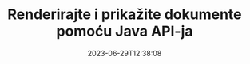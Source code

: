 ---
############################# Static ############################
layout: "landing"
date: 2023-06-29T12:38:08
draft: false

product: "Viewer"
product_tag: "viewer"
platform: "Java"
platform_tag: "java"

############################# Drop-down ############################
supported_platforms:
  items:
    # supported_platforms loop
    - title: ".NET"
      tag: "net"
    # supported_platforms loop
    - title: "Java"
      tag: "java"
    # supported_platforms loop
    - title: "Node.js"
      tag: "nodejs-java" 


############################# Head ############################
head_title: "Java Document Viewer API, render PDF Word Excel Slika HTML dijagram"
head_description: "Biblioteka preglednika dokumenata za razvoj Java aplikacija koje nativno prikazuju, pregledavaju i manipuliraju dokumentima u više formata koji podržavaju više od 180 formata datoteka."

############################# Header ############################
title: "Renderirajte i prikažite dokumente<br>pomoću Java API-ja"
description: "Snažni API preglednika za prikaz više od 180 formata dokumenata u PDF, HTML i slike sa raznovrsnim opcijama konfiguracije."
words:
  for: "for"

actions:
  main: "Besplatno preuzimanje Mavena"
  main_link: "https://releases.groupdocs.com/java/repo/com/groupdocs/groupdocs-viewer/"
  alt: "Licenciranje"
  alt_link: "https://purchase.groupdocs.com/pricing/viewer/java"
  title: "Jeste li spremni za početak?"
  description: "Isprobajte značajke GroupDocs.Viewer besplatno ili zatražite licencu"

release:
  title: "Verzija {0} izdana"
  notes: "Pogledajte što je novo"
  downloads: "Preuzimanja"
  link: "https://releases.groupdocs.com/viewer/java/release-notes/latest/"

code:
  title: "Prikaz PDF datoteka u Javi"
  more: "Više primjera"
  more_link: "https://github.com/groupdocs-viewer/GroupDocs.Viewer-for-Java"
  install: |
    <dependencies>
      <dependency>
        <groupId>com.groupdocs</groupId>
        <artifactId>groupdocs-viewer</artifactId>
        <version>{0}</version>
      </dependency>
    </dependencies>

    <repositories>
      <repository>
        <id>repository.groupdocs.com</id>
        <name>GroupDocs Repository</name>
        <url>https://repository.groupdocs.com/repo/</url>
      </repository>
    </repositories>
  content: |
    ```java {style=abap}
    // Instantiate Viewer
    try (Viewer viewer = new Viewer("resume.pdf"))
    {
        // Set output HTML options, one file per page
        HtmlViewOptions viewOptions = 
            HtmlViewOptions.forEmbeddedResources();

        // Render PDF to HTML with embedded resources
        viewer.view(viewOptions);
    }
    ```
############################# Overview ############################
overview:
  enable: true
  title: "GroupDocs.Viewer na prvi pogled"
  description: "API za renderiranje, prikaz, pretvaranje dokumenata, slajdova, dijagrama i mnogih drugih vrsta dokumenata u Java aplikacijama"
  features:
    # feature loop
    - title: "Pregledajte dokumente učinkovito i pouzdano"
      content: "S API-jem GroupDocs.Viewer možete učinkovito renderirati dokumente bilo kojeg podržanog formata u HTML, JPEG, PNG i PDF s fleksibilnim i moćnim opcijama uz održavanje integriteta sadržaja i strukture dokumenta. GroupDocs.Viewer radi na Windows i Linux platformama."

    # feature loop
    - title: "Podržani su najpopularniji formati datoteka i dokumenata"
      content: "Podržavamo iscrtavanje preko 180 najpopularnijih formata datoteka i dokumenata koji uključuju Word, Excel, PDF, PowerPoint, obitelj OpenDocument formata, arhive, rasterske i vektorske slike, e-knjige, programske jezike i oznake te mnoge druge vrste datoteka, uključujući šifrirane datoteke sa zaštitom lozinkom."

    # feature loop
    - title: "Prilagodljiv izlaz"
      content: "GroupDocs.Viewer omogućuje ne samo renderiranje dokumenta, već i kontrolu kako točno, koji dijelovi dokumenta trebaju biti renderirani ili sada, kako bi se trebali renderirati, te primjenu različitih transformacija na renderirani izlaz."

    # feature loop
    - title: "Web sučelje za Spring framework"
      content: "Nudimo UI paket otvorenog koda za Spring okvir koji se može dodati vašem projektu u nekoliko minuta. Paket Viewer.UI sadrži web-UI temeljen na Angularu i donosi skup korisnih API-ja i pružatelja usluga pohrane podataka."

############################# Platforms ############################
platforms:
  enable: true
  title: "Neovisnost o platformi"
  description: "GroupDocs.Viewer za Javu podržava sljedeće operativne sustave, okvire i upravitelje paketa"
  items:
    # platform loop
    - title: "Amazon"
      image: "amazon"
    # platform loop
    - title: "Docker"
      image: "docker"
    # platform loop
    - title: "Azure"
      image: "azure"
    # platform loop
    - title: "Eclipse"
      image: "eclipse"
    # platform loop
    - title: "IntelliJ"
      image: "intellij"
    # platform loop
    - title: "Windows"
      image: "windows"
    # platform loop
    - title: "Linux"
      image: "linux"
    # platform loop
    - title: "Maven"
      image: "maven"


############################# File formats ############################
formats:
  enable: true
  title: "Podržani formati datoteka"
  description: |
    GroupDocs.Viewer za Javu podržava rad sa sljedećim [formatima datoteka](https://docs.groupdocs.com/viewer/java/supported-document-formats/).
  groups:
    # group loop
    - color: "green"
      content: |
        ### Microsoft Office, OpenDocument i tekstualni formati
        * **Word:** DOC, DOCX, DOCM, DOT, DOTX, DOTM, RTF, TXT
        * **Excel:** XLS, XLSX, XLSM, XLSB, XLTM, XLT, XLTM, XLTX
        * **PowerPoint:** PPT, PPTX, PPS, PPSX, PPSM, POT, POTM, POTX, PPTM        
        * **Project:** MPP, MPT, MPX
        * **Outlook:** MSG, EML, EMLX, PST, OST
        * **OneNote:** ONE
        * **OpenDocument:** ODT, OTT, ODS, ODP, OTP, OTS, ODG
        * **Fixed Page Layout:** PDF, TEX, XPS, OXPS
        * **e-Books:** EPUB, MOBI, DjVu
        * **Delimiter-Separated Values:** CSV, TSV
    # group loop
    - color: "blue"
      content: |
        ### Slike, grafike i dijagrami
        * **Rasterske slike:** BMP, GIF, JPG, PNG, TIFF, WebP, DNG, DIB, Jpeg2000 family
        * **Windows Icon:** ICO
        * **Scalable Vector Graphics:** SVG, CDR, CMX, IGS, SVGZ        
        * **Adobe Photoshop:** PSD, PSB        
        * **Stereo Lithography (3D Printing):** STL        
        * **Medical Imaging:** DICOM
        * **Plotter Documents:** PLT, HPG
        * **Autodesk Design Web Formats:** DWF, DWG
        * **AutoCAD Drawing:** DWT, IFC, STL, CF2        
      # group loop
    - color: "red"
      content: |
        ### ostalo        
        * **mreža:** HTML, MHT, MHTML, XML
        * **Metafile:** WMF, EMF, CGM, EMZ, WMZ
        * **Visio:** VSD, VDX, VSS, VSSX, VSX, VST, VSTX, VTX, VSDX, VDW, VSTM, VSSM, VSDM
        * **Project:** MPP, MPT, MPX
        * **PostScript:** PS, EPS
        * **Arhiva:** ZIP, TAR, BZ2, GZ, RAR, RAR5
        * **ostalo:** VCF, VCARD, NUMBERS, NSF, OBJ
        * **C/C++/C# Files:** C, CC, C# , CPP, CXX, CS, H, HH, M, MM
        * **Java/JavaScript Files:** JAVA, JS, JSON, PROPERTIES

############################# Features ############################
features:
  enable: true
  title: "Značajke GroupDocs.Viewer"
  description: "Besprijekorno renderirajte, prikazujte i pretvarajte PDF i Office dokumente"

  items:
    # feature loop
    - icon: "viewhtml"
      title: "Pregledajte dokumente u HTML-u"
      content: "Pretvorite dokument bilo koje vrste u HTML dokument s CSS-om i SVG-om, koji se može prikazati u bilo kojem modernom web-pregledniku."

    # feature loop
    - icon: "rasterize"
      title: "Rasterizirajte dokumente"
      content: "Rasterizirajte bilo koji podržani format dokumenta u rastersku sliku, s podesivim formatom slike i kvalitetom kompresije."

    # feature loop
    - icon: "sourcecode"
      title: "Prikaz i označavanje programskih kodova"
      content: "Podrška za sve popularne programerske, skriptne i označne jezike, s mogućnošću analiziranja i isticanja njihove sintakse."

    # feature loop
    - icon: "convertpdf"
      title: "Pretvori u PDF"
      content: "Dokument bilo kojeg podržanog formata može se jednostavno pretvoriti i spremiti u PDF s podesivim opcijama."

    # feature loop
    - icon: "transform"
      title: "Primijeni transformacije"
      content: "Izlazni dokument može se transformirati tijekom renderiranja - stranice se mogu rotirati i/ili preuređivati, a tekstualni vodeni žig može se postaviti na njih."

    # feature loop
    - icon: "adjustment"
      title: "Podešavanje HTML izlaza"
      content: "Izlazni HTML dokumenti, koje generira GroupDocs.Viewer, mogu se vrlo fino podesiti: dopušteno je spremanje u tok ili datoteku, s vanjskim ili ugrađenim resursima, povratnim pozivima i tako dalje."

    # feature loop
    - icon: "complex"
      title: "Podrška za složene strukture dokumenata"
      content: "GroupDocs.Viewer podržava ne samo pojedinačne dokumente, već i datoteke koje interno sadrže popis ili hijerarhijsku strukturu dokumenata, kao što su poruke e-pošte s privicima, ZIP arhive s internim datotekama unutar mapa, TIFF slike s više stranica i tako dalje."

    # feature loop
    - icon: "optimization"
      title: "Mogućnosti optimizacije"
      content: "GroupDocs.Viewer sadrži prilagodljivi podsustav predmemorije koji može ubrzati vrijeme učitavanja korištenjem predmemoriranih verzija dokumenata. Također skup različitih opcija za različite formate omogućuje isključivanje nekih nepotrebnih dijelova ili aspekata dokumenata iz renderiranja (fontovi, skriveni radni listovi, privici e-pošte) kako bi se optimizirala ukupna izvedba"

    # feature loop
    - icon: "passwordprotected"
      title: "Podrška za dokumente zaštićene lozinkom"
      content: "GroupDocs.Viewer omogućuje otvaranje šifriranih dokumenata različitih vrsta: PDF, WordProcessing, Spreadsheet, Presentation i drugi, određivanjem lozinke u opcijama učitavanja."

############################# Code samples ############################
code_samples:
  enable: true
  title: "Uzorci kodova"
  description: "Neki slučajevi upotrebe tipičnih GroupDocs.Viewer za Java operacije"
  items:
    # code sample loop
    - title: "Renderirajte DOCX u HTML"
      content: |
        Svojstva klase [HtmlViewOptions](https://reference.groupdocs.com/viewer/java/com.groupdocs.viewer.options/htmlviewoptions/) omogućuju vam kontrolu procesa konverzije, više o tome [ovdje](https:/ /docs.groupdocs.com/viewer/java/rendering-to-html/). Na primjer, možete ugraditi sve vanjske resurse u izlaznu HTML datoteku, minimizirati izlaznu datoteku i optimizirati je za ispis.
        {{< landing/code title="Java">}}
        ```java {style=abap}
        import com.groupdocs.viewer.Viewer;
        import com.groupdocs.viewer.options.HtmlViewOptions;

        // Instantiate Viewer
        try (Viewer viewer = new Viewer("resume.docx"))
        {
            // Set output HTML options
            HtmlViewOptions options = 
                HtmlViewOptions.forEmbeddedResources();

            // Render DOCX to HTML with embedded resources
            viewer.view(options);
        }
        ```
        {{< /landing/code >}}
    # code sample loop
    - title: "Izvezi PPTX u PDF"
      content: |
        Stvorite instancu klase [PdfViewOptions](https://reference.groupdocs.com/viewer/java/com.groupdocs.viewer.options/pdfviewoptions/) i proslijedite je u [Viewer.View](https://reference. groupdocs.com/viewer/java/com.groupdocs.viewer/viewer/#view-com.groupdocs.viewer.options.ViewOptions-) metoda za pretvaranje PowerPoint PPTX datoteke u PDF. Svojstva klase PdfViewOptions omogućuju kontrolu procesa konverzije. Na primjer, možete zaštititi izlaznu PDF datoteku, promijeniti redoslijed njezinih stranica i odrediti kvalitetu slika dokumenta. Pojedinosti potražite u [odjeljku sljedeće dokumentacije](https://docs.groupdocs.com/viewer/java/rendering-to-pdf/).
        {{< landing/code title="Java">}}
        ```java {style=abap}   
        import com.groupdocs.viewer.Viewer;
        import com.groupdocs.viewer.options.PdfViewOptions;

        // Instantiate Viewer
        try (Viewer viewer = new Viewer("presentation.pptx"))
        {
            // Set output PDF options
            PdfViewOptions viewOptions = new PdfViewOptions();

            // Export PPTX to PDF
            viewer.view(viewOptions);
        }
        ```
        {{< /landing/code >}}
############################# Reviews ############################
# reviews:
# enable: true
# title: "GroupDocs recenzije proizvoda"
# description: "Nemojte nam samo vjerovati na riječ. Pogledajte što drugi programeri kažu o našim API-jima"

# items:
#   # review loop
#   - title: "GroupDocs.Viewer"
#     content: "Izvrsna usluga i izvrsni proizvodi. Bili su izuzetno korisni i osjetljivi tijekom procesa implementacije GroupDocs.Viewera za .NET, ne mogu ih dovoljno preporučiti."
#     author: "Martin Lasarga"
#     company: "Product Manager at Axentria ECM by G.S.I."

#   # review loop
#   - title: "GroupDocs.Viewer"
#     content: "Nakon implementacije i korištenja GroupDocs.Viewer za .NET u projektu, čini se da radi vrlo dobro. Testirao sam s mnogo dokumenata i za sada je dobro. Sve što sam bacio na njega lijepo se prikazuje i izgleda jednako dobro kao što bi izgledalo u PDF pregledniku ili MS Wordu."
#     author: "Mats Oustad"
#     company: "Senior Consultant/Partner at Novanet AS"
---